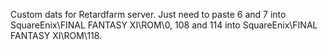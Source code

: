 Custom dats for Retardfarm server. Just need to paste 6 and 7 into SquareEnix\FINAL FANTASY XI\ROM\0, 108 and 114 into SquareEnix\FINAL FANTASY XI\ROM\118.
